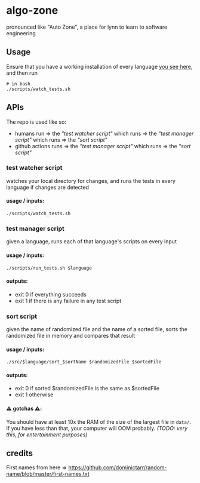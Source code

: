 # algo-zone

pronounced like "Auto Zone", a place for lynn to learn to software engineering

## Usage

Ensure that you have a working installation of every language [you see here](https://github.com/lynncyrin/algo-zone/tree/master/src), and then run

```
# in bash
./scripts/watch_tests.sh
```

## APIs

The repo is used like so:

- humans run => the _"test watcher script"_ which runs => the _"test manager script"_ which runs => the _"sort script"_
- github actions runs => the _"test manager script"_ which runs => the _"sort script"_

### test watcher script

watches your local directory for changes, and runs the tests in every language if changes are detected

#### usage / inputs:

```
./scripts/watch_tests.sh
```

### test manager script

given a language, runs each of that language's scripts on every input

#### usage / inputs:

```
./scripts/run_tests.sh $language
```

#### outputs:

- exit 0 if everything succeeds
- exit 1 if there is any failure in any test script

### sort script

given the name of randomized file and the name of a sorted file, sorts the randomized file in memory and compares that result

#### usage / inputs:

```
./src/$language/sort_$sortName $randomizedFile $sortedFile
```

#### outputs:

- exit 0 if sorted $randomizedFile is the same as $sortedFile
- exit 1 otherwise

#### ⚠️ gotchas ⚠️:

You should have at least 10x the RAM of the size of the largest file in `data/`. If you have less than that, your computer will OOM probably. _(TODO: very this, for entertainment purposes)_

## credits

First names from here => https://github.com/dominictarr/random-name/blob/master/first-names.txt
